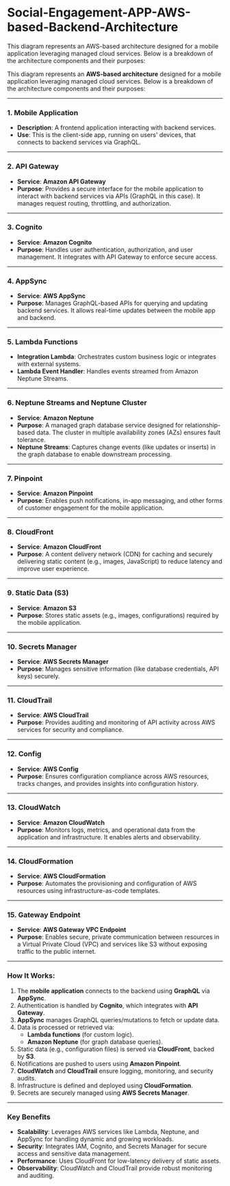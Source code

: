 # Social-Engagement-APP-AWS-based-Backend-Architecture

This diagram represents an AWS-based architecture designed for a mobile application leveraging managed cloud services. 
Below is a breakdown of the architecture components and their purposes:

This diagram represents an **AWS-based architecture** designed for a mobile application leveraging managed cloud services. Below is a breakdown of the architecture components and their purposes:

---

### **1. Mobile Application**
- **Description**: A frontend application interacting with backend services.
- **Use**: This is the client-side app, running on users' devices, that connects to backend services via GraphQL.

---

### **2. API Gateway**
- **Service**: **Amazon API Gateway**
- **Purpose**: Provides a secure interface for the mobile application to interact with backend services via APIs (GraphQL in this case). It manages request routing, throttling, and authorization.

---

### **3. Cognito**
- **Service**: **Amazon Cognito**
- **Purpose**: Handles user authentication, authorization, and user management. It integrates with API Gateway to enforce secure access.

---

### **4. AppSync**
- **Service**: **AWS AppSync**
- **Purpose**: Manages GraphQL-based APIs for querying and updating backend services. It allows real-time updates between the mobile app and backend.

---

### **5. Lambda Functions**
- **Integration Lambda**: Orchestrates custom business logic or integrates with external systems.
- **Lambda Event Handler**: Handles events streamed from Amazon Neptune Streams.

---

### **6. Neptune Streams and Neptune Cluster**
- **Service**: **Amazon Neptune**
- **Purpose**: A managed graph database service designed for relationship-based data. The cluster in multiple availability zones (AZs) ensures fault tolerance.
- **Neptune Streams**: Captures change events (like updates or inserts) in the graph database to enable downstream processing.

---

### **7. Pinpoint**
- **Service**: **Amazon Pinpoint**
- **Purpose**: Enables push notifications, in-app messaging, and other forms of customer engagement for the mobile application.

---

### **8. CloudFront**
- **Service**: **Amazon CloudFront**
- **Purpose**: A content delivery network (CDN) for caching and securely delivering static content (e.g., images, JavaScript) to reduce latency and improve user experience.

---

### **9. Static Data (S3)**
- **Service**: **Amazon S3**
- **Purpose**: Stores static assets (e.g., images, configurations) required by the mobile application.

---

### **10. Secrets Manager**
- **Service**: **AWS Secrets Manager**
- **Purpose**: Manages sensitive information (like database credentials, API keys) securely.

---

### **11. CloudTrail**
- **Service**: **AWS CloudTrail**
- **Purpose**: Provides auditing and monitoring of API activity across AWS services for security and compliance.

---

### **12. Config**
- **Service**: **AWS Config**
- **Purpose**: Ensures configuration compliance across AWS resources, tracks changes, and provides insights into configuration history.

---

### **13. CloudWatch**
- **Service**: **Amazon CloudWatch**
- **Purpose**: Monitors logs, metrics, and operational data from the application and infrastructure. It enables alerts and observability.

---

### **14. CloudFormation**
- **Service**: **AWS CloudFormation**
- **Purpose**: Automates the provisioning and configuration of AWS resources using infrastructure-as-code templates.

---

### **15. Gateway Endpoint**
- **Service**: **AWS Gateway VPC Endpoint**
- **Purpose**: Enables secure, private communication between resources in a Virtual Private Cloud (VPC) and services like S3 without exposing traffic to the public internet.

---

### **How It Works:**
1. The **mobile application** connects to the backend using **GraphQL** via **AppSync**.
2. Authentication is handled by **Cognito**, which integrates with **API Gateway**.
3. **AppSync** manages GraphQL queries/mutations to fetch or update data.
4. Data is processed or retrieved via:
   - **Lambda functions** (for custom logic).
   - **Amazon Neptune** (for graph database queries).
5. Static data (e.g., configuration files) is served via **CloudFront**, backed by **S3**.
6. Notifications are pushed to users using **Amazon Pinpoint**.
7. **CloudWatch** and **CloudTrail** ensure logging, monitoring, and security audits.
8. Infrastructure is defined and deployed using **CloudFormation**.
9. Secrets are securely managed using **AWS Secrets Manager**.

---

### **Key Benefits**
- **Scalability**: Leverages AWS services like Lambda, Neptune, and AppSync for handling dynamic and growing workloads.
- **Security**: Integrates IAM, Cognito, and Secrets Manager for secure access and sensitive data management.
- **Performance**: Uses CloudFront for low-latency delivery of static assets.
- **Observability**: CloudWatch and CloudTrail provide robust monitoring and auditing.



